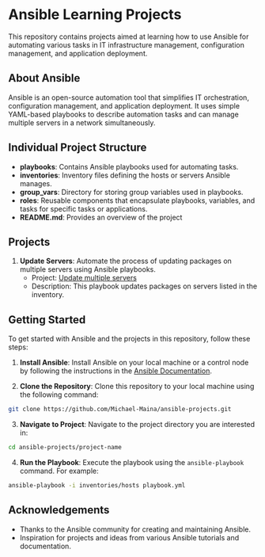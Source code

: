 # Ansible Learning Projects

This repository contains projects aimed at learning how to use Ansible for automating various tasks in IT infrastructure management, configuration management, and application deployment.

## About Ansible

Ansible is an open-source automation tool that simplifies IT orchestration, configuration management, and application deployment. It uses simple YAML-based playbooks to describe automation tasks and can manage multiple servers in a network simultaneously.

## Individual Project Structure

- **playbooks**: Contains Ansible playbooks used for automating tasks.
- **inventories**: Inventory files defining the hosts or servers Ansible manages.
- **group_vars**: Directory for storing group variables used in playbooks.
- **roles**: Reusable components that encapsulate playbooks, variables, and tasks for specific tasks or applications.
- **README.md**: Provides an overview of the project

## Projects

1. **Update Servers**: Automate the process of updating packages on multiple servers using Ansible playbooks.
   - Project: [Update multiple servers](./update-multiple-servers)
   - Description: This playbook updates packages on servers listed in the inventory.


## Getting Started

To get started with Ansible and the projects in this repository, follow these steps:

1. **Install Ansible**: Install Ansible on your local machine or a control node by following the instructions in the [Ansible Documentation](https://docs.ansible.com/ansible/latest/installation_guide/index.html).
   
2. **Clone the Repository**: Clone this repository to your local machine using the following command:
```bash
git clone https://github.com/Michael-Maina/ansible-projects.git
```

3. **Navigate to Project**: Navigate to the project directory you are interested in:
```bash
cd ansible-projects/project-name
```

4. **Run the Playbook**: Execute the playbook using the `ansible-playbook` command. For example:
```bash
ansible-playbook -i inventories/hosts playbook.yml
```

## Acknowledgements

- Thanks to the Ansible community for creating and maintaining Ansible.
- Inspiration for projects and ideas from various Ansible tutorials and documentation.